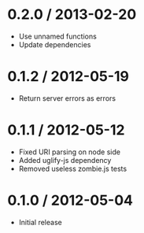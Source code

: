 0.2.0 / 2013-02-20
==================

  * Use unnamed functions
  * Update dependencies


0.1.2 / 2012-05-19
==================

  * Return server errors as errors


0.1.1 / 2012-05-12
==================

  * Fixed URI parsing on node side
  * Added uglify-js dependency
  * Removed useless zombie.js tests


0.1.0 / 2012-05-04
==================

  * Initial release
